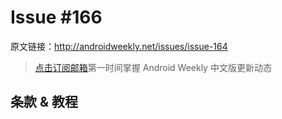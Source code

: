 # Issue #166

>
原文链接：<http://androidweekly.net/issues/issue-164>

> [点击订阅邮箱](http://tinyletter.com/androidweeklycn)第一时间掌握 Android Weekly 中文版更新动态

## 条款 & 教程
